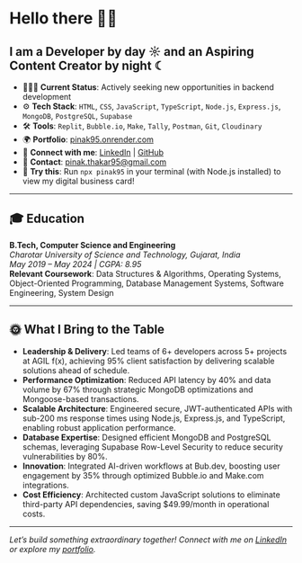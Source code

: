 # Hello there 👋🏼

## I am a Developer by day ☼ and an Aspiring Content Creator by night ☾

- 👨🏻‍💻 **Current Status**: Actively seeking new opportunities in backend development
- ⚙️ **Tech Stack**: `HTML`, `CSS`, `JavaScript`, `TypeScript`, `Node.js`, `Express.js`, `MongoDB`, `PostgreSQL`, `Supabase`
- 🛠️ **Tools**: `Replit`, `Bubble.io`, `Make`, `Tally`, `Postman`, `Git`, `Cloudinary`
- 🌍 **Portfolio**: [pinak95.onrender.com](https://pinak95.onrender.com/)
- 💬 **Connect with me**: [LinkedIn](https://www.linkedin.com/in/pinak95/) | [GitHub](https://github.com/pinak95)
- 📧 **Contact**: [pinak.thakar95@gmail.com](mailto:pinak.thakar95@gmail.com)
- 🪪 **Try this**: Run `npx pinak95` in your terminal (with Node.js installed) to view my digital business card!

---

## 🎓 Education

**B.Tech, Computer Science and Engineering**  
_Charotar University of Science and Technology, Gujarat, India_  
_May 2019 – May 2024 | CGPA: 8.95_  
**Relevant Coursework**: Data Structures & Algorithms, Operating Systems, Object-Oriented Programming, Database Management Systems, Software Engineering, System Design

---

## 🌞 What I Bring to the Table

- **Leadership & Delivery**: Led teams of 6+ developers across 5+ projects at AGIL f(x), achieving 95% client satisfaction by delivering scalable solutions ahead of schedule.
- **Performance Optimization**: Reduced API latency by 40% and data volume by 67% through strategic MongoDB optimizations and Mongoose-based transactions.
- **Scalable Architecture**: Engineered secure, JWT-authenticated APIs with sub-200 ms response times using Node.js, Express.js, and TypeScript, enabling robust application performance.
- **Database Expertise**: Designed efficient MongoDB and PostgreSQL schemas, leveraging Supabase Row-Level Security to reduce security vulnerabilities by 80%.
- **Innovation**: Integrated AI-driven workflows at Bub.dev, boosting user engagement by 35% through optimized Bubble.io and Make.com integrations.
- **Cost Efficiency**: Architected custom JavaScript solutions to eliminate third-party API dependencies, saving $49.99/month in operational costs.

---

_Let’s build something extraordinary together! Connect with me on [LinkedIn](https://www.linkedin.com/in/pinak95/) or explore my [portfolio](https://pinak95.onrender.com/)._
